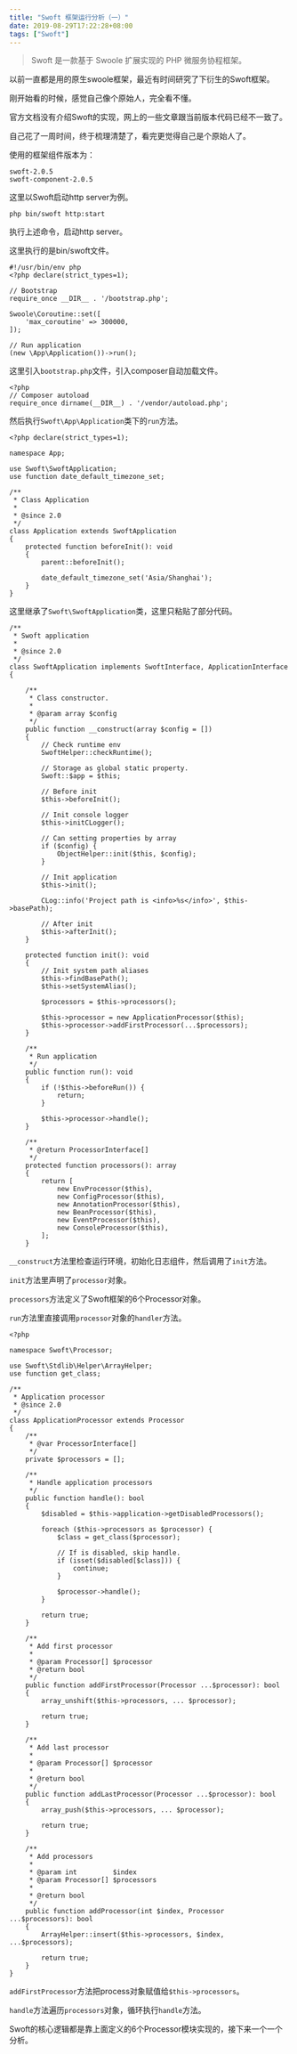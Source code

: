 ```yaml
---
title: "Swoft 框架运行分析（一）"
date: 2019-08-29T17:22:28+08:00
tags: ["Swoft"]
---
```


> Swoft 是一款基于 Swoole 扩展实现的 PHP 微服务协程框架。

以前一直都是用的原生swoole框架，最近有时间研究了下衍生的Swoft框架。

刚开始看的时候，感觉自己像个原始人，完全看不懂。

官方文档没有介绍Swoft的实现，网上的一些文章跟当前版本代码已经不一致了。

自己花了一周时间，终于梳理清楚了，看完更觉得自己是个原始人了。

使用的框架组件版本为：
```
swoft-2.0.5
swoft-component-2.0.5
```

这里以Swoft启动http server为例。

```
php bin/swoft http:start
```

执行上述命令，启动http server。

这里执行的是bin/swoft文件。

```
#!/usr/bin/env php
<?php declare(strict_types=1);

// Bootstrap
require_once __DIR__ . '/bootstrap.php';

Swoole\Coroutine::set([
    'max_coroutine' => 300000,
]);

// Run application
(new \App\Application())->run();

```

这里引入`bootstrap.php`文件，引入composer自动加载文件。

```
<?php
// Composer autoload
require_once dirname(__DIR__) . '/vendor/autoload.php';
```

然后执行`Swoft\App\Application`类下的`run`方法。

```
<?php declare(strict_types=1);

namespace App;

use Swoft\SwoftApplication;
use function date_default_timezone_set;

/**
 * Class Application
 *
 * @since 2.0
 */
class Application extends SwoftApplication
{
    protected function beforeInit(): void
    {
        parent::beforeInit();

        date_default_timezone_set('Asia/Shanghai');
    }
}
```

这里继承了`Swoft\SwoftApplication`类，这里只粘贴了部分代码。

```
/**
 * Swoft application
 *
 * @since 2.0
 */
class SwoftApplication implements SwoftInterface, ApplicationInterface
{

    /**
     * Class constructor.
     *
     * @param array $config
     */
    public function __construct(array $config = [])
    {
        // Check runtime env
        SwoftHelper::checkRuntime();

        // Storage as global static property.
        Swoft::$app = $this;

        // Before init
        $this->beforeInit();

        // Init console logger
        $this->initCLogger();

        // Can setting properties by array
        if ($config) {
            ObjectHelper::init($this, $config);
        }

        // Init application
        $this->init();

        CLog::info('Project path is <info>%s</info>', $this->basePath);

        // After init
        $this->afterInit();
    }

    protected function init(): void
    {
        // Init system path aliases
        $this->findBasePath();
        $this->setSystemAlias();

        $processors = $this->processors();

        $this->processor = new ApplicationProcessor($this);
        $this->processor->addFirstProcessor(...$processors);
    }

    /**
     * Run application
     */
    public function run(): void
    {
        if (!$this->beforeRun()) {
            return;
        }

        $this->processor->handle();
    }

    /**
     * @return ProcessorInterface[]
     */
    protected function processors(): array
    {
        return [
            new EnvProcessor($this),
            new ConfigProcessor($this),
            new AnnotationProcessor($this),
            new BeanProcessor($this),
            new EventProcessor($this),
            new ConsoleProcessor($this),
        ];
    }
```

`__construct`方法里检查运行环境，初始化日志组件，然后调用了`init`方法。

`init`方法里声明了`processor`对象。

`processors`方法定义了Swoft框架的6个Processor对象。

`run`方法里直接调用`processor`对象的`handler`方法。

```
<?php

namespace Swoft\Processor;

use Swoft\Stdlib\Helper\ArrayHelper;
use function get_class;

/**
 * Application processor
 * @since 2.0
 */
class ApplicationProcessor extends Processor
{
    /**
     * @var ProcessorInterface[]
     */
    private $processors = [];

    /**
     * Handle application processors
     */
    public function handle(): bool
    {
        $disabled = $this->application->getDisabledProcessors();

        foreach ($this->processors as $processor) {
            $class = get_class($processor);

            // If is disabled, skip handle.
            if (isset($disabled[$class])) {
                continue;
            }

            $processor->handle();
        }

        return true;
    }

    /**
     * Add first processor
     *
     * @param Processor[] $processor
     * @return bool
     */
    public function addFirstProcessor(Processor ...$processor): bool
    {
        array_unshift($this->processors, ... $processor);

        return true;
    }

    /**
     * Add last processor
     *
     * @param Processor[] $processor
     *
     * @return bool
     */
    public function addLastProcessor(Processor ...$processor): bool
    {
        array_push($this->processors, ... $processor);

        return true;
    }

    /**
     * Add processors
     *
     * @param int         $index
     * @param Processor[] $processors
     *
     * @return bool
     */
    public function addProcessor(int $index, Processor  ...$processors): bool
    {
        ArrayHelper::insert($this->processors, $index, ...$processors);

        return true;
    }
}
```

`addFirstProcessor`方法把process对象赋值给`$this->processors`。

`handle`方法遍历`processors`对象，循环执行`handle`方法。

Swoft的核心逻辑都是靠上面定义的6个Processor模块实现的，接下来一个一个分析。
